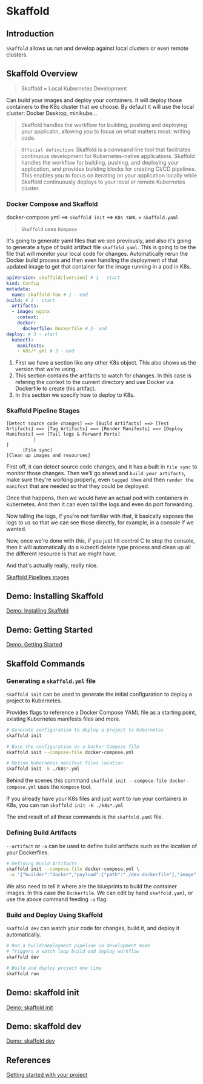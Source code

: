 # Skaffold

## Introduction

`Skaffold` allows us run and develop against local clusters or even remote clusters.

## Skaffold Overview

> Skaffold = Local Kubernetes Development

Can build your images and deploy your containers. It will deploy those containers to the K8s cluster that we choose. By default it will use the local cluster: Docker Desktop, minikube...

> Skaffold handles the workflow for building, pushing and deploying your applicatin, allowing you to focus on what matters most: writing code.


> `Official definition`: Skaffold is a command line tool that facilitates continuous development for Kubernetes-native applications. Skaffold handles the workflow for building, pushing, and deploying your application, and provides building blocks for creating CI/CD pipelines. This enables you to focus on iterating on your application locally while Skaffold continuously deploys to your local or remote Kubernetes cluster.

### Docker Compose and Skaffold

docker-compose.yml ==> `skaffold init` ==> `K8s YAML` + `skaffold.yaml`

> `Skaffold` uses `Kompose`

It's going to generate yaml files that we see previously, and also it's going to generate a type of build artifact file `skaffold.yaml`. This is going to be the file that will monitor your local code for changes. Automatically rerun the Docker build process and then even handling the deployment of that updated image to get that container for the image running in a pod in K8s.

```yaml
apiVersion: skaffold/[version] # 1 - start
kind: Config
metadata:
  name: skaffold-foo # 1 - end
build: # 2 - start
  artifacts:
  - image: nginx
    context: .
    docker: 
      dockerfile: Dockerfile # 2- end
deploy: # 3 - start
  kubectl:
    manifests:
    - k8s/*.yml # 3 - end
```

1. First we have a section like any other K8s object. This also shows us the version that we're using.
2. This section contains the artifacts to watch for changes. In this case is refering the context to the current directory and use Docker via Dockerfile to create this artifact.
3. In this section we specify how to deploy to K8s.

### Skaffold Pipeline Stages

```
[Detect source code changes] ==> [Build Artifacts] ==> [Test Artifacts] ==> [Tag Artifacts] ==> [Render Manifests] ==> [Deploy Manifests] ==> [Tail logs & Forward Ports]
          |                                                                                                                                               |
      [File sync]                                                                                                                             [Clean up images and resources]
```

First off, it can detect source code changes, and it has a built in `file sync` to monitor those changes. Then we'll go ahead and `build your artifacts`, make sure they're working properly, even `tagged them` and then `render the manifest` that are needed so that they could be deployed. 

Once that happens, then we would have an actual pod with containers in kubernetes. And then it can even tail the logs and even do port forwarding. 

Now talling the logs, if you're not familiar with that, it basically exposes the logs to us so that we can see those directly, for example, in a console if we wanted. 

Now, once we're done with this, if you just hit control C to stop the console, then it will automatically do a kubectl delete type process and clean up all the different resource is that we might have. 

And that's actually really, really nice. 

[Skaffold Pipelines stages](https://skaffold.dev/docs/pipeline-stages)

## Demo: Installing Skaffold

[Demo: Installing Skaffold](01-installing/readme.md)

## Demo: Getting Started

[Demo: Getting Started](02-getting-started/readme.md)

## Skaffold Commands

### Generating a `skaffold.yml` file

`skaffold init` can be used to generate the initial configuration to deploy a project to Kubernetes.

Provides flags to reference a Docker Compose YAML file as a starting point, existing Kubernetes manifests files and more.

```bash
# Generate configuration to deploy a project to Kubernetes
skaffold init

# Base the configuration on a Docker Compose file
skaffold init --compose-file docker-compose.yml

# Define Kubernetes manifest files location
skaffold init -k ./k8s*.yml 
```

Behind the scenes this command `skaffold init --compose-file docker-compose.yml` uses the `Kompose` tool. 

If you already have your K8s files and just want to run your containers in K8s, you can run `skaffold init -k ./k8s*.yml`

The end result of all these commands is the `skaffold.yaml` file.

### Defining Build Artifacts

`--artifact` or `-a` can be used to define build artifacts such as the location of your Dockerfiles.

```bash
# Defining Build Artifacts
skaffold init --compose-file docker-compose.yml \
 -a '{"builder":"Docker","payload":{"path":"./dev.dockerfile"},"image":"foo"}'
```

We also need to tell it where are the blueprints to build the container images. In this case the `Dockerfile`. We can edit by hand `skaffold.yaml`, or use the above command feeding `-a` flag.

### Build and Deploy Using Skaffold

`skaffold dev` can watch your code for changes, build it, and deploy it automatically.

```bash
# Run a build/deployment pipeline in development mode
# Triggers a watch loop build and deploy workflow
skaffold dev

# Build and deploy project one time
skaffold run
```

## Demo: skaffold init

[Demo: skaffold init](03-skaffold-init/readme.md)

## Demo: skaffold dev

[Demo: skaffold dev](04-skaffold-dev/readme.md)


## References

[Getting started with your project](https://skaffold.dev/docs/workflows/getting-started-with-your-project/)